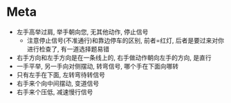 # Meta
- 左手高举过肩, 举手朝向您, 无其他动作, 停止信号
    - 注意停止信号(不准通行)和靠边停车的区别, 前者=红灯, 后者是要过来对你进行检查了, 有一道选择题易错
- 右手方向和左手方向是在一条线上的, 右手做动作朝向左手的方向, 是直行
- 一手平举, 另一手向对侧摆动, 转弯信号, 哪个手在下面向哪转
- 只有左手在下面, 左转弯待转信号
- 右手来个向中间摆动, 变道信号
- 右手来个压低, 减速慢行信号
